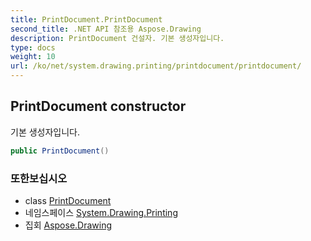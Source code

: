 ```yaml
---
title: PrintDocument.PrintDocument
second_title: .NET API 참조용 Aspose.Drawing
description: PrintDocument 건설자. 기본 생성자입니다.
type: docs
weight: 10
url: /ko/net/system.drawing.printing/printdocument/printdocument/
---
```

## PrintDocument constructor

기본 생성자입니다.

```csharp
public PrintDocument()
```

### 또한보십시오

* class [PrintDocument](../)
* 네임스페이스 [System.Drawing.Printing](../../printdocument/)
* 집회 [Aspose.Drawing](../../../)


